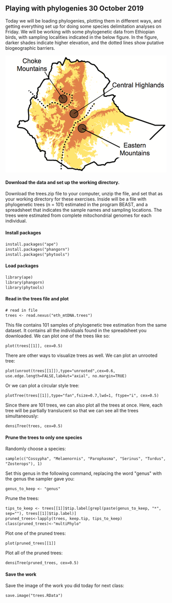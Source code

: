 ## Playing with phylogenies 30 October 2019

Today we will be loading phylogenies, plotting them in different ways, and getting everything set up for doing some
species delimitation analyses on Friday. We will be working with some phylogenetic data from Ethiopian birds, with sampling
localities indicated in the below figure. In the figure, darker shades indicate higher elevation, and the dotted lines show
putative biogeographic barriers.

![map](https://github.com/jdmanthey/MolEcol2019/blob/master/09_species_delimitation1/map.png)

#### Download the data and set up the working directory.

Download the trees.zip file to your computer, unzip the file, and set that as your working directory for these exercises. 
Inside will be a file with phylogenetic trees (n = 101) estimated in the program BEAST, and a spreadsheet that indicates
the sample names and sampling locations. The trees were estimated from complete mitochondrial genomes for each individual.

#### Install packages

    install.packages("ape")
    install.packages("phangorn")
    install.packages("phytools")
    
#### Load packages

    library(ape)
    library(phangorn)
    library(phytools)

#### Read in the trees file and plot

    # read in file
    trees <- read.nexus("eth_mtDNA.trees")

This file contains 101 samples of phylogenetic tree estimation from the same dataset. It contains all the individuals
found in the spreadsheet you downloaded. We can plot one of the trees like so:

    plot(trees[[1]], cex=0.5)

There are other ways to visualize trees as well. We can plot an unrooted tree:

    plot(unroot(trees[[1]]),type="unrooted",cex=0.6, use.edge.length=FALSE,lab4ut="axial", no.margin=TRUE)

Or we can plot a circular style tree:

    plotTree(trees[[1]],type="fan",fsize=0.7,lwd=1, ftype="i", cex=0.5)

Since there are 101 trees, we can also plot all the trees at once. Here, each tree will be partially translucent so
that we can see all the trees simultaneously:

    densiTree(trees, cex=0.5)

#### Prune the trees to only one species

Randomly choose a species:

    sample(c("Cossypha", "Melaenornis", "Parophasma", "Serinus", "Turdus", "Zosterops"), 1)

Set this genus in the following command, replacing the word "genus" with the genus the sampler gave you:

    genus_to_keep <- "genus"
    
Prune the trees:

    tips_to_keep <- trees[[1]]$tip.label[grepl(paste(genus_to_keep, "*", sep=""), trees[[1]]$tip.label)]
    pruned_trees<-lapply(trees, keep.tip, tips_to_keep)
    class(pruned_trees)<-"multiPhylo"

Plot one of the pruned trees:

    plot(pruned_trees[[1]]
    
Plot all of the pruned trees:

    densiTree(pruned_trees, cex=0.5)

#### Save the work

Save the image of the work you did today for next class:

    save.image("trees.RData")
    
